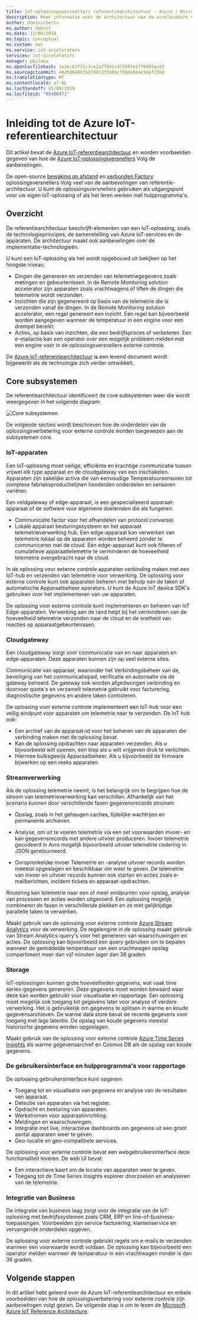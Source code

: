 ```yaml
---
title: IoT-oplossingsversnellers referentiearchitectuur - Azure | Microsoft Docs
description: Meer informatie over de architectuur van de accelerators verwijzing voor de Azure IoT-oplossing. De bestaande oplossingsversnellers gebruikmaken van deze verwijzende architectuur. U kunt ook de referentiearchitectuur gebruiken wanneer u uw eigen aangepaste IoT-oplossingen bouwen.
author: dominicbetts
ms.author: dobett
ms.date: 12/04/2018
ms.topic: conceptual
ms.custom: mvc
ms.service: iot-accelerators
services: iot-accelerators
manager: philmea
ms.openlocfilehash: 1e3ec677f2c3ce2a7f942c47269fe1f70885ac02
ms.sourcegitcommit: e6d53649bfb37d01335b6bcfb9de88ac50af23bd
ms.translationtype: MT
ms.contentlocale: nl-NL
ms.lasthandoff: 05/09/2019
ms.locfileid: "65466471"
---
```

# <a name="introduction-to-the-azure-iot-reference-architecture"></a>Inleiding tot de Azure IoT-referentiearchitectuur

Dit artikel bevat de [Azure IoT-referentiearchitectuur](https://aka.ms/iotrefarchitecture) en worden voorbeelden gegeven van hoe de [Azure IoT-oplossingsversnellers](about-iot-accelerators.md) Volg de aanbevelingen.

De open-source [bewaking op afstand](iot-accelerators-remote-monitoring-sample-walkthrough.md) en [verbonden Factory](iot-accelerators-connected-factory-sample-walkthrough.md) oplossingsversnellers Volg veel van de aanbevelingen van referentie-architectuur. U kunt de oplossingsversnellers gebruiken als uitgangspunt voor uw eigen IoT-oplossing of als het leren werken met hulpprogramma's.

## <a name="overview"></a>Overzicht

De referentiearchitectuur beschrijft-elementen van een IoT-oplossing, zoals de technologieprincipes, de samenstelling van Azure IoT-services en de apparaten. De architectuur maakt ook aanbevelingen over de implementatie-technologieën.

U kunt een IoT-oplossing als het wordt opgebouwd uit bekijken op het hoogste niveau:

* Dingen die genereren en verzenden van telemetriegegevens zoals metingen en gebeurtenissen. In de Remote Monitoring solution accelerator zijn apparaten zoals vrachtwagens of liften de dingen die telemetrie wordt verzonden.
* Inzichten die zijn gegenereerd op basis van de telemetrie die is verzonden vanaf de dingen. In de Remote Monitoring solution accelerator, een regel genereert een inzicht. Een regel kan bijvoorbeeld worden aangegeven wanneer de temperatuur in een engine voor een drempel bereikt.
* Acties, op basis van inzichten, die een bedrijfsproces of verbeteren. Een e-mailactie kan een operator over een mogelijk probleem melden met een engine voor in de oplossingsversnellers externe controle.

De [Azure IoT-referentiearchitectuur](https://aka.ms/iotrefarchitecture) is een levend document wordt bijgewerkt als de technologie zich verder ontwikkelt.

## <a name="core-subsystems"></a>Core subsystemen

De referentiearchitectuur identificeert de core subsystemen weer die wordt weergegeven in het volgende diagram:

![Core subsystemen](media/iot-accelerators-architecture-overview/coresubsystems1.png)

De volgende secties wordt beschreven hoe de onderdelen van de oplossingsverbetering voor externe controle worden toegewezen aan de subsystemen core.

### <a name="iot-devices"></a>IoT-apparaten

Een IoT-oplossing moet veilige, efficiënte en krachtige communicatie tussen vrijwel elk type apparaat en de cloudgateway van een inschakelen. Apparaten zijn zakelijke activa die van eenvoudige Temperatuursensoren tot complexe fabrieksproductielijnen honderden onderdelen en sensoren variëren.

Een veldgateway of edge-apparaat, is een gespecialiseerd apparaat-apparaat of de software voor algemene doeleinden die als fungeren:

* Communicatie factor voor het afhandelen van protocol conversie.
* Lokale apparaat besturingssysteem en het apparaat telemetrieverwerking hub. Een edge-apparaat kan verwerken van telemetrie lokaal op de apparaten worden beheerd zonder te communiceren met de cloud. Een edge-apparaat kunt ook filteren of cumulatieve apparaattelemetrie te verminderen de hoeveelheid telemetrie overgebracht naar de cloud.

In de oplossing voor externe controle apparaten verbinding maken met een IoT-hub en verzenden van telemetrie voor verwerking. De oplossing voor externe controle kunt ook apparaten beheren met behulp van de taken of automatische Apparaatbeheer operators. U kunt de Azure IoT device SDK's gebruiken voor het implementeren van uw apparaten.

De oplossing voor externe controle kunt implementeren en beheren van IoT Edge-apparaten. Verwerking aan de rand helpt bij het verminderen van de hoeveelheid telemetrie verzonden naar de cloud en de snelheid van reacties op apparaatgebeurtenissen.

### <a name="cloud-gateway"></a>Cloudgateway

Een cloudgateway zorgt voor communicatie van en naar apparaten en edge-apparaten. Deze apparaten kunnen zijn op veel externe sites.

Communicatie van apparaat, waaronder het Verbindingsbeheer van de, beveiliging van het communicatiepad, verificatie en autorisatie via de gateway beheerd. De gateway ook worden afgedwongen verbinding en doorvoer quota's en verzamelt telemetrie gebruikt voor facturering, diagnostische gegevens en andere taken controleren.

De oplossing voor externe controle implementeert een IoT-hub voor een veilig eindpunt voor apparaten om telemetrie naar te verzenden. De IoT hub ook:

* Een archief van de apparaat-id voor het beheren van de apparaten die verbinding maken met de oplossing bevat.
* Kan de oplossing opdrachten naar apparaten verzenden. Als u bijvoorbeeld wilt openen, een klep als u wilt vrijgeven druk te verlichten.
* Hiermee bulksgewijs Apparaatbeheer. Als u bijvoorbeeld de firmware bijwerken op een reeks apparaten.

### <a name="stream-processing"></a>Streamverwerking

Als de oplossing telemetrie neemt, is het belangrijk om te begrijpen hoe de stroom van telemetrieverwerking kan verschillen. Afhankelijk van het scenario kunnen door verschillende fasen gegevensrecords stromen:

* Opslag, zoals in het geheugen caches, tijdelijke wachtrijen en permanente archieven.

* Analyse, om uit te voeren telemetrie via een set voorwaarden invoer- en kan gegevensrecords met andere uitvoer produceren. Invoer telemetrie gecodeerd in Avro mogelijk bijvoorbeeld uitvoer telemetrie codering in JSON geretourneerd.

* Oorspronkelijke invoer Telemetrie en -analyse uitvoer records worden meestal opgeslagen en beschikbaar om weer te geven. De telemetrie van invoer en uitvoer records kunnen ook starten en acties zoals e-mailberichten, incident tickets en apparaat-opdrachten.

Routering kan telemetrie naar een of meer eindpunten voor opslag, analyse van processen en acties worden uitgevoerd. Een oplossing mogelijk combineren de fasen in verschillende plekken en ze met gelijktijdige parallelle taken te verwerken.

Maakt gebruik van de oplossing voor externe controle [Azure Stream Analytics](/azure/stream-analytics/) voor de verwerking. De regelengine in de oplossing maakt gebruik van Stream Analytics-query's voor het genereren van waarschuwingen en acties. De oplossing kan bijvoorbeeld een query gebruiken om te bepalen wanneer de gemiddelde temperatuur van een vrachtwagen opslag compartiment meer dan vijf minuten lager dan 36 graden.

### <a name="storage"></a>Storage

IoT-oplossingen kunnen grote hoeveelheden gegevens, wat vaak time series-gegevens genereren. Deze gegevens moet worden bewaard waar deze kan worden gebruikt voor visualisatie en rapportage. Een oplossing moet mogelijk ook toegang tot gegevens later voor analyse of verdere verwerking. Het is gebruikelijk om gegevens te splitsen in warme en koude gegevensarchieven. De warme data store bevat de recente gegevens voor toegang met lage latentie. De opslag van koude gegevens meestal historische gegevens worden opgeslagen.

Maakt gebruik van de oplossing voor externe controle [Azure Time Series Insights](/azure/time-series-insights/) als warme gegevensarchief en Cosmos DB als de opslag van koude gegevens.

### <a name="ui-and-reporting-tools"></a>De gebruikersinterface en hulpprogramma's voor rapportage

De oplossing gebruikersinterface kunt opgeven:

* Toegang tot en visualisatie van gegevens en analyse van de resultaten van apparaat.
* Detectie van apparaten via het register.
* Opdracht en besturing van apparaten.
* Werkstromen voor apparaatinrichting.
* Meldingen en waarschuwingen.
* Integratie met live, interactieve dashboards om gegevens uit een groot aantal apparaten weer te geven.  
* Geo-locatie en geo-compatibele services.

De oplossing voor externe controle bevat een webgebruikersinterface deze functionaliteit leveren. De web UI bevat:

* Een interactieve kaart om de locatie van apparaten weer te geven.
* Toegang tot de Time Series Insights explorer doorzoeken en analyseren van de telemetrie.

### <a name="business-integration"></a>Integratie van Business

De integratie van business laag zorgt voor de integratie van de IoT-oplossing met bedrijfssystemen zoals CRM, ERP en line-of-business-toepassingen. Voorbeelden zijn service facturering, klantenservice en vervangende onderdelen opgeven.

De oplossing voor externe controle gebruikt regels om e-mails te verzenden wanneer een voorwaarde wordt voldaan. De oplossing kan bijvoorbeeld een operator melden wanneer de temperatuur in een vrachtwagen minder is dan 36 graden.

## <a name="next-steps"></a>Volgende stappen

In dit artikel hebt geleerd over de Azure IoT-referentiearchitectuur en enkele voorbeelden van hoe de oplossingsverbetering voor externe controle zijn aanbevelingen volgt gezien. De volgende stap is om te lezen de [Microsoft Azure IoT Reference Architecture](https://aka.ms/iotrefarchitecture).